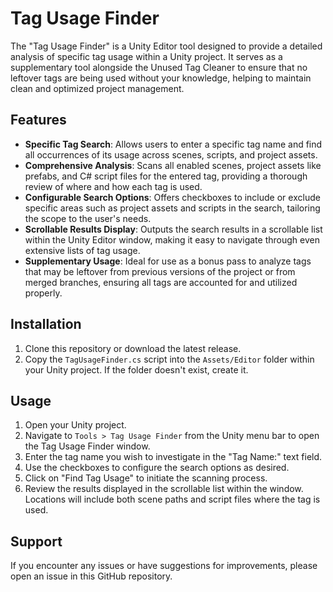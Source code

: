 # Tag Usage Finder

The "Tag Usage Finder" is a Unity Editor tool designed to provide a detailed analysis of specific tag usage within a Unity project. It serves as a supplementary tool alongside the Unused Tag Cleaner to ensure that no leftover tags are being used without your knowledge, helping to maintain clean and optimized project management.

## Features

- **Specific Tag Search**: Allows users to enter a specific tag name and find all occurrences of its usage across scenes, scripts, and project assets.
- **Comprehensive Analysis**: Scans all enabled scenes, project assets like prefabs, and C# script files for the entered tag, providing a thorough review of where and how each tag is used.
- **Configurable Search Options**: Offers checkboxes to include or exclude specific areas such as project assets and scripts in the search, tailoring the scope to the user's needs.
- **Scrollable Results Display**: Outputs the search results in a scrollable list within the Unity Editor window, making it easy to navigate through even extensive lists of tag usage.
- **Supplementary Usage**: Ideal for use as a bonus pass to analyze tags that may be leftover from previous versions of the project or from merged branches, ensuring all tags are accounted for and utilized properly.

## Installation

1. Clone this repository or download the latest release.
2. Copy the `TagUsageFinder.cs` script into the `Assets/Editor` folder within your Unity project. If the folder doesn't exist, create it.

## Usage

1. Open your Unity project.
2. Navigate to `Tools > Tag Usage Finder` from the Unity menu bar to open the Tag Usage Finder window.
3. Enter the tag name you wish to investigate in the "Tag Name:" text field.
4. Use the checkboxes to configure the search options as desired.
5. Click on "Find Tag Usage" to initiate the scanning process.
6. Review the results displayed in the scrollable list within the window. Locations will include both scene paths and script files where the tag is used.

## Support

If you encounter any issues or have suggestions for improvements, please open an issue in this GitHub repository.
